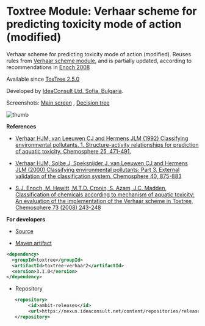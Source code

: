 # Toxtree Module: Verhaar scheme for predicting toxicity mode of action (modified)

 Verhaar scheme for predicting toxicity mode of action (modified). Reuses rules from [Verhaar scheme module](/verhaar.html), and is partially updated, according to recommendations in [Enoch 2008](https://www.sciencedirect.com/science/article/pii/S0045653508008369)
 
Available since [ToxTree 2.5.0](./download.html#Toxtree-v2.5.0)
 
Developed by [IdeaConsult Ltd. Sofia, Bulgaria](https://www.ideaconsult.net). 
  
Screenshots: [Main screen](./images/verhaar2/screen.jpg) , [Decision tree](./images/verhaar2/tree.jpg)

![thumb](images/verhaar2/thumb.jpg)
   
**References**

- [Verhaar HJM, van Leeuwen CJ and Hermens JLM (1992) Classifying environmental pollutants. 1. Structure-activity relationships for prediction of aquatic toxicity. Chemosphere 25, 471-491.](https://www.sciencedirect.com/science/article/pii/0045653592902805) 
 
- [Verhaar HJM, Solbe J, Speksnijder J, van Leeuwen CJ and Hermens JLM (2000) Classifying environmental pollutants: Part 3. External validation of the classification system. Chemosphere 40, 875-883](https://www.ncbi.nlm.nih.gov/pubmed/10718581) 

- [S.J. Enoch, M. Hewitt, M.T.D. Cronin, S. Azam, J.C. Madden, Classification of chemicals according to mechanism of aquatic toxicity: An evaluation of the implementation of the Verhaar scheme in Toxtree, Chemosphere 73 (2008) 243-248](https://www.sciencedirect.com/science/article/pii/S0045653508008369)
 

**For developers**
 
- [Source](https://sourceforge.net/p/toxtree/git/ci/master/tree/toxtree/toxtree-plugins/verhaar2) 

- [Maven artifact](http://maven.apache.org/) 
   		
```xml 		
<dependency>
  <groupId>toxtree</groupId>
  <artifactId>toxtree-verhaar2</artifactId>
  <version>3.1.0</version>
</dependency>
```

- Repository

```xml
   <repository>
        <id>ambit-releases</id>
        <url>https://nexus.ideaconsult.net/content/repositories/releases</url>
   </repository>
``` 